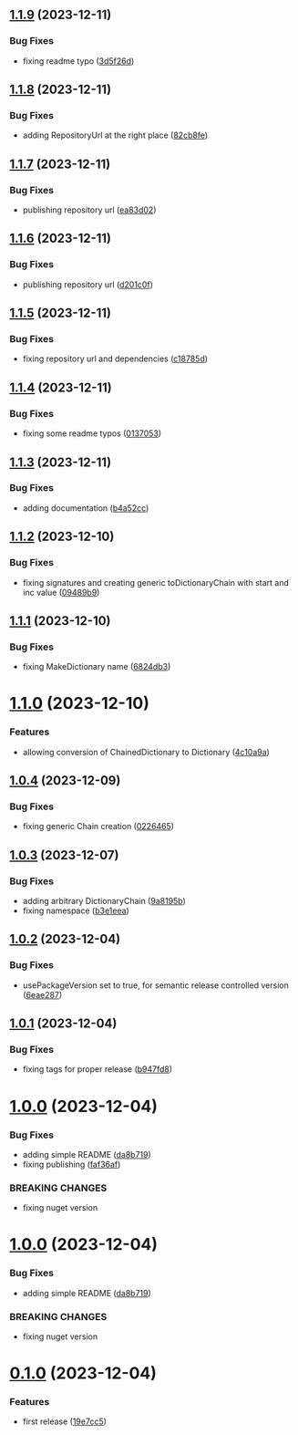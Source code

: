 ## [1.1.9](https://github.com/codibre/dotnet-dictionary-chain/compare/v1.1.8...v1.1.9) (2023-12-11)


### Bug Fixes

* fixing readme typo ([3d5f26d](https://github.com/codibre/dotnet-dictionary-chain/commit/3d5f26d7a15409173ff3aee1ae608a806e60bea9))

## [1.1.8](https://github.com/codibre/dotnet-dictionary-chain/compare/v1.1.7...v1.1.8) (2023-12-11)


### Bug Fixes

* adding RepositoryUrl at the right place ([82cb8fe](https://github.com/codibre/dotnet-dictionary-chain/commit/82cb8fe514a4c7c31fb5e27fdb5165462e582ba2))

## [1.1.7](https://github.com/codibre/dotnet-dictionary-chain/compare/v1.1.6...v1.1.7) (2023-12-11)


### Bug Fixes

* publishing repository url ([ea83d02](https://github.com/codibre/dotnet-dictionary-chain/commit/ea83d026a16060202367b612c9f7265a8d35d9e0))

## [1.1.6](https://github.com/codibre/dotnet-dictionary-chain/compare/v1.1.5...v1.1.6) (2023-12-11)


### Bug Fixes

* publishing repository url ([d201c0f](https://github.com/codibre/dotnet-dictionary-chain/commit/d201c0fd80167628c053c68050a73d15adcd193b))

## [1.1.5](https://github.com/codibre/dotnet-dictionary-chain/compare/v1.1.4...v1.1.5) (2023-12-11)


### Bug Fixes

* fixing repository url and dependencies ([c18785d](https://github.com/codibre/dotnet-dictionary-chain/commit/c18785dbbc338ea44cea64a76827f99932106fd8))

## [1.1.4](https://github.com/codibre/dotnet-dictionary-chain/compare/v1.1.3...v1.1.4) (2023-12-11)


### Bug Fixes

* fixing some readme typos ([0137053](https://github.com/codibre/dotnet-dictionary-chain/commit/013705320219cff8ba7d4d2340e19bbe689ced28))

## [1.1.3](https://github.com/codibre/dotnet-dictionary-chain/compare/v1.1.2...v1.1.3) (2023-12-11)


### Bug Fixes

* adding documentation ([b4a52cc](https://github.com/codibre/dotnet-dictionary-chain/commit/b4a52cc4057726cd6475dba12c517020e93c8434))

## [1.1.2](https://github.com/codibre/dotnet-dictionary-chain/compare/v1.1.1...v1.1.2) (2023-12-10)


### Bug Fixes

* fixing signatures and creating generic toDictionaryChain with start and inc value ([09489b9](https://github.com/codibre/dotnet-dictionary-chain/commit/09489b9e7db73d941566020546df109b8fe9c76b))

## [1.1.1](https://github.com/codibre/dotnet-dictionary-chain/compare/v1.1.0...v1.1.1) (2023-12-10)


### Bug Fixes

* fixing MakeDictionary name ([6824db3](https://github.com/codibre/dotnet-dictionary-chain/commit/6824db30b40d82bc8703512884017f581a7c2193))

# [1.1.0](https://github.com/codibre/dotnet-dictionary-chain/compare/v1.0.4...v1.1.0) (2023-12-10)


### Features

* allowing conversion of ChainedDictionary to Dictionary ([4c10a9a](https://github.com/codibre/dotnet-dictionary-chain/commit/4c10a9aaa88a7f7ce36fc6fc74aa5b6937057885))

## [1.0.4](https://github.com/codibre/dotnet-dictionary-chain/compare/v1.0.3...v1.0.4) (2023-12-09)


### Bug Fixes

* fixing generic Chain creation ([0226465](https://github.com/codibre/dotnet-dictionary-chain/commit/0226465003db79fa9b4b5d1c4787988eaf258cc3))

## [1.0.3](https://github.com/codibre/dotnet-dictionary-chain/compare/v1.0.2...v1.0.3) (2023-12-07)


### Bug Fixes

* adding arbitrary DictionaryChain ([9a8195b](https://github.com/codibre/dotnet-dictionary-chain/commit/9a8195b973d0865962db482fde43025a31d6491a))
* fixing namespace ([b3e1eea](https://github.com/codibre/dotnet-dictionary-chain/commit/b3e1eead900d200e85efb0ad35deaed268d8fc96))

## [1.0.2](https://github.com/codibre/dotnet-dictionary-chain/compare/v1.0.1...v1.0.2) (2023-12-04)


### Bug Fixes

* usePackageVersion set to true, for semantic release controlled version ([6eae287](https://github.com/codibre/dotnet-dictionary-chain/commit/6eae287f56231f3fc77e4c77b8c400ffef5e2733))

## [1.0.1](https://github.com/codibre/dotnet-dictionary-chain/compare/v1.0.0...v1.0.1) (2023-12-04)


### Bug Fixes

* fixing tags for proper release ([b947fd8](https://github.com/codibre/dotnet-dictionary-chain/commit/b947fd8083f6e13b8ad7c9e82999e9061837d260))

# [1.0.0](https://github.com/codibre/dotnet-dictionary-chain/compare/v0.1.0...v1.0.0) (2023-12-04)


### Bug Fixes

* adding simple README ([da8b719](https://github.com/codibre/dotnet-dictionary-chain/commit/da8b71928fc796f114207e13c8fb7258bf8a652b))
* fixing publishing ([faf36af](https://github.com/codibre/dotnet-dictionary-chain/commit/faf36afbaddd8bdb896c30b4db198395ec8ee2c6))


### BREAKING CHANGES

* fixing nuget version

# [1.0.0](https://github.com/codibre/dotnet-dictionary-chain/compare/v0.1.0...v1.0.0) (2023-12-04)


### Bug Fixes

* adding simple README ([da8b719](https://github.com/codibre/dotnet-dictionary-chain/commit/da8b71928fc796f114207e13c8fb7258bf8a652b))


### BREAKING CHANGES

* fixing nuget version

# [0.1.0](https://github.com/codibre/dotnet-dictionary-chain/compare/v0.0.0...v0.1.0) (2023-12-04)


### Features

* first release ([19e7cc5](https://github.com/codibre/dotnet-dictionary-chain/commit/19e7cc587049b9cdfce888963719bb6e883b3a85))
